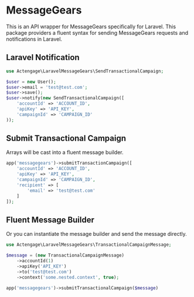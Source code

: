 # MessageGears

This is an API wrapper for MessageGears specifically for Laravel. This package providers a fluent syntax for sending MessageGears requests and notifications in Laravel.

## Laravel Notification

``` php
use Actengage\LaravelMessageGears\SendTransactionalCampaign;

$user = new User();
$user->email = 'test@test.com';
$user->save();
$user->notify(new SendTransactionalCampaign([
    'accountId' => 'ACCOUNT_ID',
    'apiKey' => 'API_KEY',
    'campaignId' => 'CAMPAIGN_ID'
));
```

## Submit Transactional Campaign

Arrays will be cast into a fluent message builder.

``` php
app('messagegears')->submitTransactionCampaign([
    'accountId' => 'ACCOUNT_ID',
    'apiKey' => 'API_KEY',
    'campaignId' => 'CAMPAIGN_ID',
    'recipient' => [
        'email' => 'test@test.com'
    ]
]);
```

## Fluent Message Builder

Or you can instantiate the message builder and send the message directly. 

``` php
use Actengage\LaravelMessageGears\TransactionalCampaignMessage;

$message = (new TransactionalCampaignMessage)
    ->accountId(1)
    ->apiKey('API_KEY')
    ->to('test@test.com')
    ->context('some.nested.context', true);

app('messagegears')->submitTransactionalCampaign($message)
```